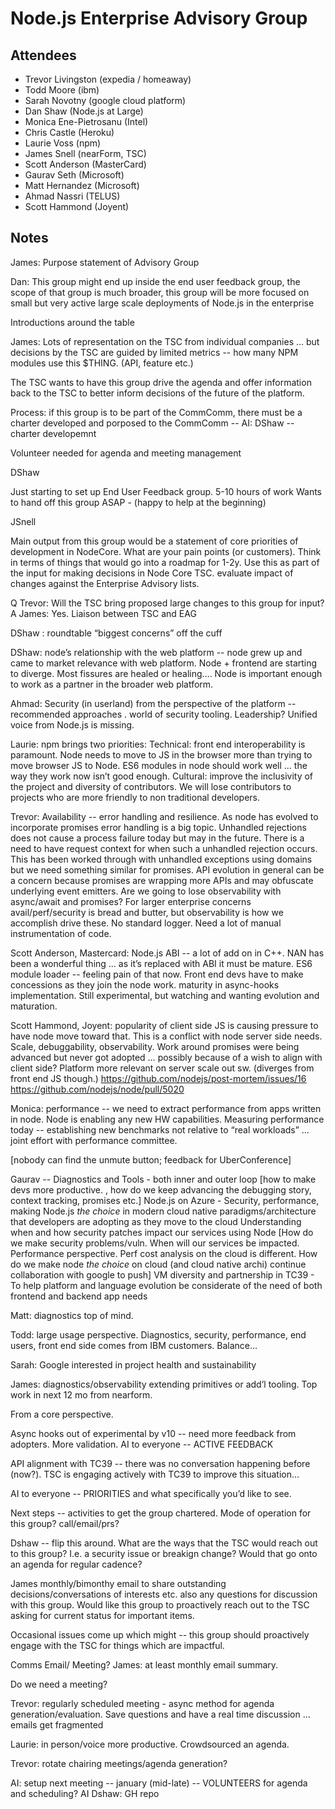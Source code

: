 # Node.js Enterprise Advisory Group

## Attendees

* Trevor Livingston (expedia / homeaway)
* Todd Moore (ibm)
* Sarah Novotny (google cloud platform)
* Dan Shaw (Node.js at Large)
* Monica Ene-Pietrosanu (Intel)
* Chris Castle (Heroku)
* Laurie Voss (npm)
* James Snell (nearForm, TSC)
* Scott Anderson (MasterCard)
* Gaurav Seth (Microsoft)
* Matt Hernandez (Microsoft)
* Ahmad Nassri (TELUS)
* Scott Hammond (Joyent)

## Notes

James: Purpose statement of Advisory Group

Dan: This group might end up inside the end user feedback group, the scope of that group is much broader, this group will be more focused on small but very active large scale deployments of Node.js in the enterprise

Introductions around the table

James: 
Lots of representation on the TSC from individual companies … but decisions by the TSC are guided by limited metrics -- how many NPM modules use this $THING.  (API, feature etc.)

The TSC wants to have this group drive the agenda and offer information back to the TSC to better inform decisions of the future of the platform.

Process:  if this group is to be part of the CommComm, there must be a charter developed and porposed to the CommComm -- AI: DShaw -- charter developemnt

Volunteer needed for agenda and meeting management

DShaw
	
Just starting to set up End User Feedback group.  5-10 hours of work
Wants to hand off this group ASAP - (happy to help at the beginning)

JSnell

Main output from this group would be a statement of core priorities of development in NodeCore.  What are your pain points (or customers).  Think in terms of things that would go into a roadmap for 1-2y.  Use this as part of the input for making decisions in Node Core TSC.  evaluate impact of changes against the Enterprise Advisory lists.

Q Trevor:  Will the TSC bring proposed large changes to this group for input?  
A James: Yes. Liaison between TSC and EAG

DShaw :  roundtable “biggest concerns”  off the cuff

DShaw: node’s relationship with the web platform -- node grew up and came to market relevance with web platform.  Node + frontend are starting to diverge.  Most fissures are healed or healing….  Node is important enough to work as a partner in the broader web platform.

Ahmad: Security (in userland) from the perspective of the platform -- recommended approaches . world of security tooling.  Leadership?  Unified voice from Node.js is missing.

Laurie: npm brings two priorities:
Technical: front end interoperability is paramount.  Node needs to move to JS in the browser more than trying to move browser JS to Node.  ES6 modules in node should work well … the way they work now isn’t good enough.
Cultural: improve the inclusivity of the project and diversity of contributors.  We will lose contributors to projects who are more friendly to non traditional developers.

Trevor:  Availability -- error handling and resilience.  As node has evolved to incorporate promises error handling is a big topic.  Unhandled rejections does not cause a process failure today but may in the future.  There is a need to have request context for when such a unhandled rejection occurs. This has been worked through with unhandled exceptions using domains but we need something similar for promises.  API evolution in general can be a concern because promises are wrapping more APIs and may obfuscate underlying event emitters.  Are we going to lose observability with async/await and promises? For larger enterprise concerns avail/perf/security is bread and butter, but observability is how we accomplish drive these.  No standard logger.  Need a lot of manual instrumentation of code.

Scott Anderson, Mastercard:
Node.js ABI -- a lot of add on in C++.  NAN has been a wonderful thing … as it’s replaced with ABI it must be mature.
ES6 module loader -- feeling pain of that now. Front end devs have to make concessions as they join the node work. 
maturity in async-hooks implementation.  Still experimental, but watching and wanting evolution and maturation.

Scott Hammond, Joyent: popularity of client side JS is causing pressure to have node move toward that.  This is a conflict with node server side needs.   Scale, debuggability, observability.  Work around promises were being advanced but never got adopted … possibly because of a wish to align with client side?  Platform more relevant on server scale out sw.  (diverges from front end JS though.)
https://github.com/nodejs/post-mortem/issues/16
https://github.com/nodejs/node/pull/5020

Monica: performance -- we need to extract performance from apps written in node. Node is enabling any new HW capabilities.   Measuring performance today -- establishing new benchmarks not relative to “real workloads” … joint effort with performance committee.

[nobody can find the unmute button; feedback for UberConference]

Gaurav -- 
Diagnostics  and Tools - both inner and outer loop [how to make devs more productive.  , how do we keep advancing the debugging story, context tracking, promises etc.]
Node.js on Azure - Security, performance, making Node.js *the choice* in modern cloud native paradigms/architecture that developers are adopting as they move to the cloud
Understanding when and how security patches impact our services using Node
[How do we make security problems/vuln.  When will our services be impacted. Performance perspective.  Perf cost analysis on the cloud is different.  How do we make node *the choice* on cloud (and cloud native archi)  continue collaboration with google to push] 
VM diversity and partnership in TC39 - To help platform and language evolution be considerate of the need of both frontend and backend app needs

Matt: diagnostics top of mind.  
 

Todd: large usage perspective.  Diagnostics, security, performance, end users, front end side comes from IBM customers.  Balance…

Sarah: Google interested in project health and sustainability

James: diagnostics/observability extending primitives or add’l tooling.  Top work in next 12 mo from nearform.  


From a core perspective.

Async hooks out of experimental by v10 -- need more feedback from adopters.  More validation.
AI to everyone -- ACTIVE FEEDBACK

API alignment with TC39 -- there was no conversation happening before (now?).  TSC is engaging actively with TC39 to improve this situation… 

AI to everyone -- PRIORITIES and what specifically you’d like to see.

Next steps --  activities to get the group chartered.  Mode of operation for this group?  call/email/prs?

Dshaw -- flip this around.  What are the ways that the TSC would reach out to this group?  I.e. a security issue or breakign change?  Would that go onto an agenda for regular cadence?  

James
monthly/bimonthy email to share outstanding decisions/conversations of interests etc.  also any questions for discussion with this group.   Would like this group to proactively reach out to the TSC asking for current status for important items.

Occasional issues come up which might -- this group should proactively engage with the TSC for things which are impactful.


Comms Email/ Meeting?
James: at least monthly email summary.

Do we need a meeting?

Trevor: regularly scheduled meeting - async method for agenda generation/evaluation.  Save questions and have a real time discussion … emails get fragmented

Laurie: in person/voice more productive.  Crowdsourced an agenda.

Trevor: rotate chairing meetings/agenda generation?

AI: setup next meeting -- january (mid-late) -- VOLUNTEERS for agenda and scheduling?
AI Dshaw: GH repo  
